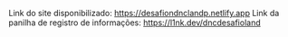Link do site disponibilizado: https://desafiondnclandp.netlify.app
Link da panilha de registro de informações: https://l1nk.dev/dncdesafioland

